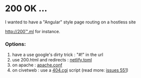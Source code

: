 # 200 OK ...


I wanted to have a "Angular" style page routing on a hostless site

<http://200™.ml> for instance.


### Options:

1. have a use google's dirty trick : "#!" in the url
2. use 200.html and redirects : [netlify.toml][2]
3. on apache : [apache.conf][3]
3. on civetweb : use a [404.cgi][4] script (read more: [issues 551][5])


[1]: gdtrick.html
[2]: netlify.toml
[3]: apache.conf
[4]: 404.html
[5]: https://github.com/civetweb/civetweb/issues/551



